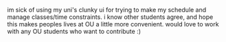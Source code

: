 im sick of using my uni's clunky ui for trying to make my schedule and manage classes/time constraints. i know other students agree, and hope this makes peoples lives at OU a little more convenient. would love to work with any OU students who want to contribute :)